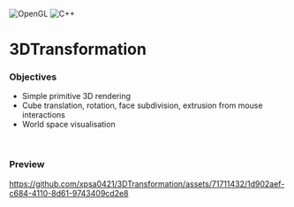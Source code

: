 ![OpenGL](https://img.shields.io/badge/OpenGL-%23FFFFFF.svg?style=for-the-badge&logo=opengl) ![C++](https://img.shields.io/badge/c++-%2300599C.svg?style=for-the-badge&logo=c%2B%2B&logoColor=white)
# 3DTransformation
### Objectives
* Simple primitive 3D rendering
* Cube translation, rotation, face subdivision, extrusion from mouse interactions
* World space visualisation

<br />

### Preview
https://github.com/xpsa0421/3DTransformation/assets/71711432/1d902aef-c684-4110-8d61-9743409cd2e8
